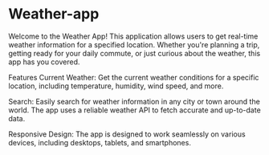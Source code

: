 # Weather-app

Welcome to the Weather App! This application allows users to get real-time weather information for a specified location. Whether you're planning a trip, getting ready for your daily commute, or just curious about the weather, this app has you covered.

Features
Current Weather: Get the current weather conditions for a specific location, including temperature, humidity, wind speed, and more.

Search: Easily search for weather information in any city or town around the world. The app uses a reliable weather API to fetch accurate and up-to-date data.

Responsive Design: The app is designed to work seamlessly on various devices, including desktops, tablets, and smartphones.
